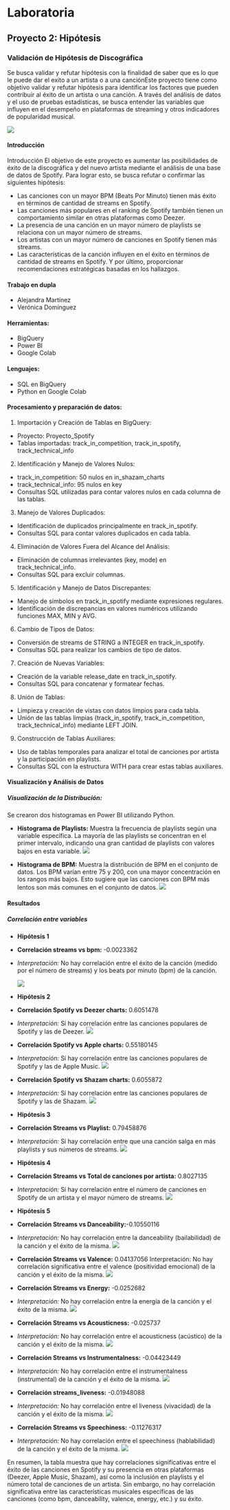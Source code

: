 # Laboratoria
## Proyecto 2: Hipótesis
### Validación de Hipótesis de Discográfica
Se busca validar y refutar hipótesis con la finalidad de saber que es lo que le puede dar el exito a un artista o a una canciónEste proyecto tiene como objetivo validar y refutar hipótesis para identificar los factores que pueden contribuir al éxito de un artista o una canción. A través del análisis de datos y el uso de pruebas estadísticas, se busca entender las variables que influyen en el desempeño en plataformas de streaming y otros indicadores de popularidad musical.

![](imagenes/streaming_musica.jpeg)

#### Introducción
Introducción
El objetivo de este proyecto es aumentar las posibilidades de éxito de la discográfica y del nuevo artista mediante el análisis de una base de datos de Spotify. Para lograr esto, se busca refutar o confirmar las siguientes hipótesis:
- Las canciones con un mayor BPM (Beats Por Minuto) tienen más éxito en términos de cantidad de streams en Spotify.
- Las canciones más populares en el ranking de Spotify también tienen un comportamiento similar en otras plataformas como Deezer.
- La presencia de una canción en un mayor número de playlists se relaciona con un mayor número de streams.
- Los artistas con un mayor número de canciones en Spotify tienen más streams.
- Las características de la canción influyen en el éxito en términos de cantidad de streams en Spotify.
Y por último, proporcionar recomendaciones estratégicas basadas en los hallazgos.
#### Trabajo en dupla
- Alejandra Martínez 
- Verónica Domínguez
#### Herramientas:
- BigQuery
- Power BI
- Google Colab

#### Lenguajes:
- SQL en BigQuery 
- Python en Google Colab
#### Procesamiento y preparación de datos:
1. Importación y Creación de Tablas en BigQuery:
- Proyecto: Proyecto_Spotify
- Tablas importadas: track_in_competition, track_in_spotify, track_technical_info
2. Identificación y Manejo de Valores Nulos:
- track_in_competition: 50 nulos en in_shazam_charts
- track_technical_info: 95 nulos en key
- Consultas SQL utilizadas para contar valores nulos en cada columna de las tablas.
3.  Manejo de Valores Duplicados:
- Identificación de duplicados principalmente en track_in_spotify.
- Consultas SQL para contar valores duplicados en cada tabla.
4.  Eliminación de Valores Fuera del Alcance del Análisis:
- Eliminación de columnas irrelevantes (key, mode) en track_technical_info.
- Consultas SQL para excluir columnas.
5. Identificación y Manejo de Datos Discrepantes:
- Manejo de símbolos en track_in_spotify mediante expresiones regulares.
- Identificación de discrepancias en valores numéricos utilizando funciones MAX, MIN y AVG.
6. Cambio de Tipos de Datos:
- Conversión de streams de STRING a INTEGER en track_in_spotify.
- Consultas SQL para realizar los cambios de tipo de datos.
7. Creación de Nuevas Variables:
- Creación de la variable release_date en track_in_spotify.
- Consultas SQL para concatenar y formatear fechas.
8. Unión de Tablas:
- Limpieza y creación de vistas con datos limpios para cada tabla.
- Unión de las tablas limpias (track_in_spotify, track_in_competition, track_technical_info) mediante LEFT JOIN.
9. Construcción de Tablas Auxiliares:
- Uso de tablas temporales para analizar el total de canciones por artista y la participación en playlists.
- Consultas SQL con la estructura WITH para crear estas tablas auxiliares.
  
#### Visualización y Análisis de Datos
##### Visualización de la Distribución:
Se crearon dos histogramas en Power BI utilizando Python.
- **Histograma de Playlists:** Muestra la frecuencia de playlists según una variable específica. La mayoría de las playlists se concentran en el primer intervalo, indicando una gran cantidad de playlists con valores bajos en esta variable.
![](imagenes/histograma.jpg)

- **Histograma de BPM:** Muestra la distribución de BPM en el conjunto de datos. Los BPM varían entre 75 y 200, con una mayor concentración en los rangos más bajos. Esto sugiere que las canciones con BPM más lentos son más comunes en el conjunto de datos.
![](imagenes/histograma2.jpg)

#### Resultados
##### Correlación entre variables
- **Hipótesis 1**
- **Correlación streams vs bpm:** -0.0023362
- *Interpretación:* No hay correlación entre el éxito de la canción (medido por el número de streams) y los beats por minuto (bpm) de la canción.

   ![](imagenes/bpmsvsstreams.png)
  
- **Hipótesis 2**
- **Correlación Spotify vs Deezer charts:** 0.6051478
- *Interpretación:* Sí hay correlación entre las canciones populares de Spotify y las de Deezer.
 ![](imagenes/spotifyvsdeezercharts.png)
- **Correlación Spotify vs Apple charts:** 0.55180145
- *Interpretación:* Sí hay correlación entre las canciones populares de Spotify y las de Apple Music.
   ![](imagenes/spotifyvsapplecharts.png)
- **Correlación Spotify vs Shazam charts:** 0.6055872
- *Interpretación:* Sí hay correlación entre las canciones populares de Spotify y las de Shazam.
 ![](imagenes/spotifyvsshazamcharts.png)
- **Hipótesis 3**
- **Correlación Streams vs Playlist:** 0.79458876
- *Interpretación:* Sí hay correlación entre que una canción salga en más playlists y sus números de streams.
   ![](imagenes/playlistvsstreams.png)
- **Hipótesis 4**
- **Correlación Streams vs Total de canciones por artista:** 0.8027135
- *Interpretación:* Sí hay correlación entre el número de canciones en Spotify de un artista y el mayor número de streams.
   ![](imagenes/streamstotalcanciones.png)
- **Hipótesis 5**
- **Correlación Streams vs Danceability:**-0.10550116
- *Interpretación:* No hay correlación entre la danceability (bailabilidad) de la canción y el éxito de la misma.
   ![](imagenes/dancestreams.png)
- **Correlación Streams vs Valence:** 0.04137056
Interpretación: No hay correlación significativa entre el valence (positividad emocional) de la canción y el éxito de la misma.
 ![](imagenes/valencestreams.png)
- **Correlación Streams vs Energy:** -0.0252682
- *Interpretación:* No hay correlación entre la energía de la canción y el éxito de la misma.
    ![](imagenes/energiastreams.png)
- **Correlación Streams vs Acousticness:** -0.025737
- *Interpretación:* No hay correlación entre el acousticness (acústico) de la canción y el éxito de la misma.
   ![](imagenes/acusticavsstreams.png)
- **Correlación Streams vs Instrumentalness:** -0.04423449
- *Interpretación:* No hay correlación entre el instrumentalness (instrumental) de la canción y el éxito de la misma.
   ![](imagenes/instrumentalidadstreams.png)
- **Correlación streams_liveness:** -0.01948088
- *Interpretación:* No hay correlación entre el liveness (vivacidad) de la canción y el éxito de la misma.
   ![](imagenes/livenessstreams.png)
- **Correlación Streams vs Speechiness:** -0.11276317
- *Interpretación:* No hay correlación entre el speechiness (hablabilidad) de la canción y el éxito de la misma.
   ![](imagenes/speechstreams.png)

En resumen, la tabla muestra que hay correlaciones significativas entre el éxito de las canciones en Spotify y su presencia en otras plataformas (Deezer, Apple Music, Shazam), así como la inclusión en playlists y el número total de canciones de un artista. Sin embargo, no hay correlación significativa entre las características musicales específicas de las canciones (como bpm, danceability, valence, energy, etc.) y su éxito.








